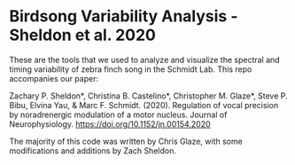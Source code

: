 # Birdsong Variability Analysis - Sheldon et al. 2020

These are the tools that we used to analyze and visualize the spectral and timing variability of zebra finch song in the Schmidt Lab. This repo accompanies our paper: 

Zachary P. Sheldon*, Christina B. Castelino*, Christopher M. Glaze*, Steve P. Bibu, Elvina Yau, & Marc F. Schmidt. (2020). Regulation of vocal precision by noradrenergic modulation of a motor nucleus. Journal of Neurophysiology. https://doi.org/10.1152/jn.00154.2020

The majority of this code was written by Chris Glaze, with some modifications and additions by Zach Sheldon.
